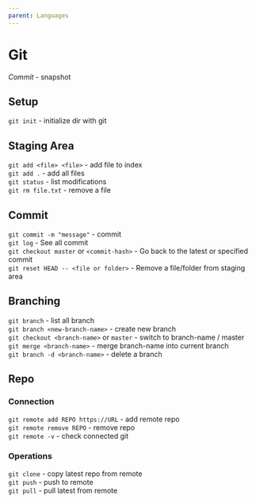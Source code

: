 ```yaml
---
parent: Languages
---
```


# Git

*Commit* - snapshot

## Setup

`git init` - initialize dir with git  

## Staging Area

`git add <file> <file>` - add file to index  
`git add .` - add all files  
`git status` - list modifications  
`git rm file.txt` - remove a file  

## Commit

`git commit -m "message"` - commit  
`git log` - See all commit  
`git checkout master` or `<commit-hash>` - Go back to the latest or specified commit  
`git reset HEAD -- <file or folder>` - Remove a file/folder from staging area  

## Branching

`git branch` - list all branch  
`git branch <new-branch-name>` - create new branch  
`git checkout <branch-name>` or `master` - switch to branch-name / master  
`git merge <branch-name>` - merge branch-name into current branch  
`git branch -d <branch-name>` - delete a branch  

## Repo

### Connection

`git remote add REPO https://URL` - add remote repo  
`git remote remove REPO` - remove repo  
`git remote -v` - check connected git  

### Operations

`git clone` - copy latest repo from remote  
`git push` - push to remote  
`git pull` - pull latest from remote  
